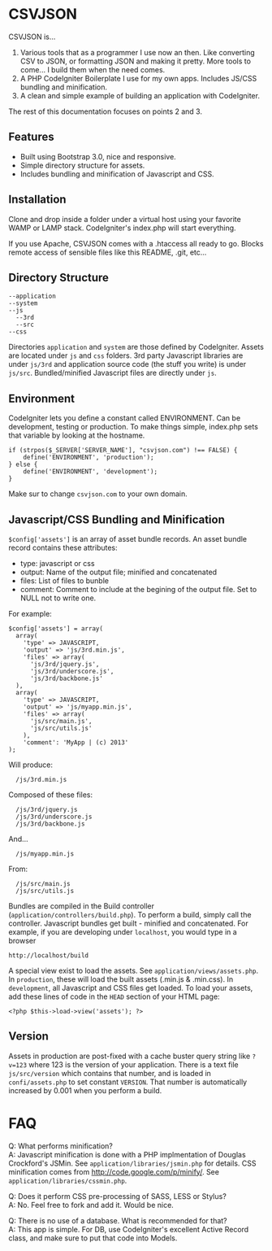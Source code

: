 CSVJSON
=======

CSVJSON is...

1.  Various tools that as a programmer I use now an then. Like converting CSV to JSON, or formatting JSON and making it pretty. More tools to come... I build them when the need comes.
2.  A PHP CodeIgniter Boilerplate I use for my own apps. Includes JS/CSS bundling and minification.
3.  A clean and simple example of building an application with CodeIgniter.

The rest of this documentation focuses on points 2 and 3.


Features
--------

- Built using Bootstrap 3.0, nice and responsive.
- Simple directory structure for assets.
- Includes bundling and minification of Javascript and CSS.


Installation
------------

Clone and drop inside a folder under a virtual host using your favorite WAMP or LAMP stack. CodeIgniter's index.php will start everything.

If you use Apache, CSVJSON comes with a .htaccess all ready to go. Blocks remote access of sensible files like this README, .git, etc...


Directory Structure
-------------------
```
--application
--system
--js
  --3rd
  --src
--css
```
Directories `application` and `system` are those defined by CodeIgniter. Assets are located under `js` and `css` folders. 3rd party Javascript libraries are under `js/3rd` and application source code (the stuff you write) is under `js/src`. Bundled/minified Javascript files are directly under `js`.


Environment
-----------

CodeIgniter lets you define a constant called ENVIRONMENT. Can be development, testing or production. To make things simple, index.php sets that variable by looking at the hostname.
```
if (strpos($_SERVER['SERVER_NAME'], "csvjson.com") !== FALSE) {
	define('ENVIRONMENT', 'production');
} else {
	define('ENVIRONMENT', 'development');
}
```
Make sur to change `csvjson.com` to your own domain.


Javascript/CSS Bundling and Minification
----------------------------------------

`$config['assets']` is an array of asset bundle records. An asset bundle record contains these attributes:
- type: javascript or css
- output: Name of the output file; minified and concatenated
- files: List of files to bunble
- comment: Comment to include at the begining of the output file. Set to NULL not to write one.

For example:
```
$config['assets'] = array(
  array(
    'type' => JAVASCRIPT,
    'output' => 'js/3rd.min.js',
    'files' => array(
      'js/3rd/jquery.js',
      'js/3rd/underscore.js',
      'js/3rd/backbone.js'
  ),
  array(
    'type' => JAVASCRIPT,
    'output' => 'js/myapp.min.js',
    'files' => array(
      'js/src/main.js',
      'js/src/utils.js'
    ),
    'comment': 'MyApp | (c) 2013'
);
```
Will produce:
```
  /js/3rd.min.js
```
Composed of these files:
```
  /js/3rd/jquery.js
  /js/3rd/underscore.js
  /js/3rd/backbone.js
```
And...
```
  /js/myapp.min.js
```
From:
```
  /js/src/main.js
  /js/src/utils.js
```

Bundles are compiled in the Build controller (`application/controllers/build.php`). To perform a build, simply call the controller. Javascript bundles get built - minified and concatenated. For example, if you are developing under `localhost`, you would type in a browser
```
http://localhost/build
```

A special view exist to load the assets. See `application/views/assets.php`. In `production`, these will load the built assets (.min.js & .min.css). In `development`, all Javascript and CSS files get loaded. To load your assets, add these lines of code in the `HEAD` section of your HTML page:
```
<?php $this->load->view('assets'); ?>
```


Version
-------

Assets in production are post-fixed with a cache buster query string like `?v=123` where 123 is the version of your application. There is a text file `js/src/version` which contains that number, and is loaded in `confi/assets.php` to set constant `VERSION`. That number is automatically increased by 0.001 when you perform a build.

FAQ
===

Q: What performs minification? <br/>
A: Javascript minification is done with a PHP implmentation of Douglas Crockford's JSMin. See `application/libraries/jsmin.php` for details. CSS minification comes from http://code.google.com/p/minify/. See `application/libraries/cssmin.php`.

Q: Does it perform CSS pre-processing of SASS, LESS or Stylus? <br/>
A: No. Feel free to fork and add it. Would be nice.

Q: There is no use of a database. What is recommended for that? <br/>
A: This app is simple. For DB, use CodeIgniter's excellent Active Record class, and make sure to put that code into Models. 
